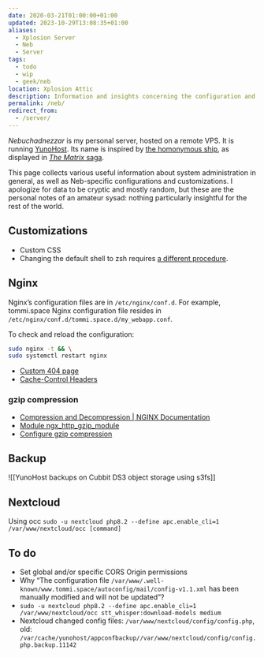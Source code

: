 ```yaml
---
date: 2020-03-21T01:00:00+01:00
updated: 2023-10-29T13:08:35+01:00
aliases:
  - Xplosion Server
  - Neb
  - Server
tags:
  - todo
  - wip
  - geek/neb
location: Xplosion Attic
description: Information and insights concerning the configuration and manteinance of Tommi’s server
permalink: /neb/
redirect_from:
  - /server/
---
```

<cite>Nebuchadnezzar</cite> is my personal server, hosted on a remote VPS. It is running [YunoHost](https://yunohost.org 'YunoHost'). Its name is inspired by [the homonymous ship](https://en.wikipedia.org/wiki/Nebuchadnezzar_(The_Matrix) 'Nebuchadnezzar on Wikipedia'), as displayed in [<cite>The Matrix</cite> saga](https://en.wikipedia.org/wiki/The_Matrix_(franchise) 'The Matrix (franchise) on Wikipedia').

This page collects various useful information about system administration in general, as well as Neb-specific configurations and customizations. I apologize for data to be cryptic and mostly random, but these are the personal notes of an amateur sysad: nothing particularly insightful for the rest of the world.

## Customizations

- Custom CSS
- Changing the default shell to zsh requires [a different procedure](https://forum.yunohost.org/t/tuto-comment-installer-oh-my-zsh-how-to-install-oh-my-zsh '[Tuto] Comment installer Oh My Zsh / How to install Oh My Zsh | YunoHost Forum').

## Nginx

Nginx’s configuration files are in `/etc/nginx/conf.d`. For example, tommi.space Nginx configuration file resides in `/etc/nginx/conf.d/tommi.space.d/my_webapp.conf`.

To check and reload the configuration:

```sh
sudo nginx -t && \
sudo systemctl restart nginx
```

- [Custom 404 page](https://tecmint.com/create-custom-nginx-error-page 'How to Create Custom 404 Error Page in NGINX - Tecmint')
- [Cache-Control Headers](https://howtogeek.com/devops/how-to-configure-cache-control-headers-in-nginx 'How to Configure Cache-Control Headers in NGINX')

### gzip compression

- [Compression and Decompression | NGINX Documentation](https://docs.nginx.com/nginx/admin-guide/web-server/compression/)
- [Module ngx\_http\_gzip\_module](https://nginx.org/en/docs/http/ngx_http_gzip_module.html)
- [Configure gzip compression](https://techrepublic.com/article/how-to-configure-gzip-compression-with-nginx 'How to configure gzip compression with NGINX | TechRepublic')

## Backup

![[YunoHost backups on Cubbit DS3 object storage using s3fs]]

## Nextcloud

Using occ `sudo -u nextcloud php8.2 --define apc.enable_cli=1 /var/www/nextcloud/occ [command]`

## To do

- Set global and/or specific CORS Origin permissions
- Why <q>The configuration file `/var/www/.well-known/www.tommi.space/autoconfig/mail/config-v1.1.xml` has been manually modified and will not be updated</q>?
- `sudo -u nextcloud php8.2 --define apc.enable_cli=1 /var/www/nextcloud/occ stt_whisper:download-models medium`
- Nextcloud changed config files: `/var/www/nextcloud/config/config.php`, old: `/var/cache/yunohost/appconfbackup//var/www/nextcloud/config/config.php.backup.11142`
